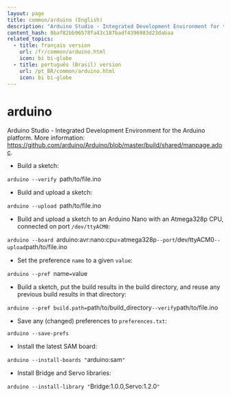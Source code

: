 ```yaml
---
layout: page
title: common/arduino (English)
description: "Arduino Studio - Integrated Development Environment for the Arduino platform."
content_hash: 8baf82bb96578fa43c187badf4396983d23dabaa
related_topics:
  - title: français version
    url: /fr/common/arduino.html
    icon: bi bi-globe
  - title: português (Brasil) version
    url: /pt_BR/common/arduino.html
    icon: bi bi-globe
---
```

# arduino

Arduino Studio - Integrated Development Environment for the Arduino platform.
More information: <https://github.com/arduino/Arduino/blob/master/build/shared/manpage.adoc>.

- Build a sketch:

`arduino --verify `<span class="tldr-var badge badge-pill bg-dark-lm bg-white-dm text-white-lm text-dark-dm font-weight-bold">path/to/file.ino</span>

- Build and upload a sketch:

`arduino --upload `<span class="tldr-var badge badge-pill bg-dark-lm bg-white-dm text-white-lm text-dark-dm font-weight-bold">path/to/file.ino</span>

- Build and upload a sketch to an Arduino Nano with an Atmega328p CPU, connected on port `/dev/ttyACM0`:

`arduino --board `<span class="tldr-var badge badge-pill bg-dark-lm bg-white-dm text-white-lm text-dark-dm font-weight-bold">arduino:avr:nano:cpu=atmega328p</span>` --port `<span class="tldr-var badge badge-pill bg-dark-lm bg-white-dm text-white-lm text-dark-dm font-weight-bold">/dev/ttyACM0</span>` --upload `<span class="tldr-var badge badge-pill bg-dark-lm bg-white-dm text-white-lm text-dark-dm font-weight-bold">path/to/file.ino</span>

- Set the preference `name` to a given `value`:

`arduino --pref `<span class="tldr-var badge badge-pill bg-dark-lm bg-white-dm text-white-lm text-dark-dm font-weight-bold">name</span>`=`<span class="tldr-var badge badge-pill bg-dark-lm bg-white-dm text-white-lm text-dark-dm font-weight-bold">value</span>

- Build a sketch, put the build results in the build directory, and reuse any previous build results in that directory:

`arduino --pref build.path=`<span class="tldr-var badge badge-pill bg-dark-lm bg-white-dm text-white-lm text-dark-dm font-weight-bold">path/to/build_directory</span>` --verify `<span class="tldr-var badge badge-pill bg-dark-lm bg-white-dm text-white-lm text-dark-dm font-weight-bold">path/to/file.ino</span>

- Save any (changed) preferences to `preferences.txt`:

`arduino --save-prefs`

- Install the latest SAM board:

`arduino --install-boards "`<span class="tldr-var badge badge-pill bg-dark-lm bg-white-dm text-white-lm text-dark-dm font-weight-bold">arduino:sam</span>`"`

- Install Bridge and Servo libraries:

`arduino --install-library "`<span class="tldr-var badge badge-pill bg-dark-lm bg-white-dm text-white-lm text-dark-dm font-weight-bold">Bridge:1.0.0,Servo:1.2.0</span>`"`
